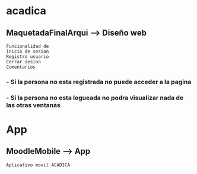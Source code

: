 # acadica

## MaquetadaFinalArqui --> Diseño web

```
Funcionalidad de 
inicio de sesion
Registro usuario
Cerrar sesion
Comentarios
```

### - Si la persona no esta registrada no puede acceder a la pagina
### - Si la persona no esta logueada no podra visualizar nada de las otras ventanas

# App

## MoodleMobile --> App

```
Aplicativo movil ACADICA
```
